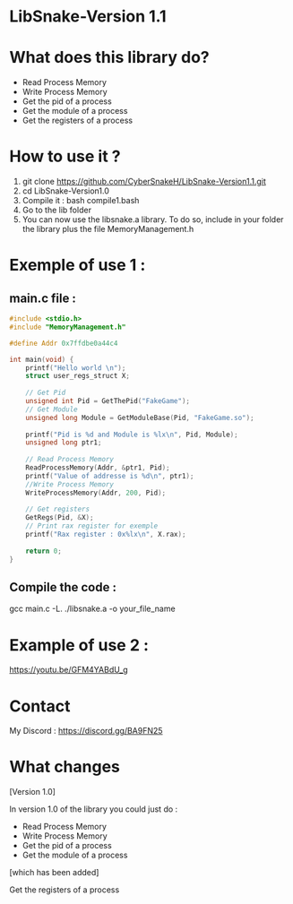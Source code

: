 # LibSnake-Version 1.1

# What does this library do?

-  Read Process Memory
-  Write Process Memory
-  Get the pid of a process 
-  Get the module of a process
-  Get the registers of a process

# How to use it ?

1) git clone https://github.com/CyberSnakeH/LibSnake-Version1.1.git
2) cd LibSnake-Version1.0
3) Compile it : bash compile1.bash
4) Go to the lib folder
5) You can now use the libsnake.a library. To do so, include in your folder the library plus the file MemoryManagement.h

# Exemple of use 1 :

## main.c file :
```c
#include <stdio.h>
#include "MemoryManagement.h"

#define Addr 0x7ffdbe0a44c4

int main(void) {
	printf("Hello world \n");
	struct user_regs_struct X;
	
	// Get Pid
	unsigned int Pid = GetThePid("FakeGame");
	// Get Module
	unsigned long Module = GetModuleBase(Pid, "FakeGame.so");
	
	printf("Pid is %d and Module is %lx\n", Pid, Module);
	unsigned long ptr1;
	
	// Read Process Memory
	ReadProcessMemory(Addr, &ptr1, Pid);
	printf("Value of addresse is %d\n", ptr1);
	//Write Process Memory
	WriteProcessMemory(Addr, 200, Pid);
	
	// Get registers 
	GetRegs(Pid, &X);
	// Print rax register for exemple
	printf("Rax register : 0x%lx\n", X.rax);
	
	return 0;
}

```

## Compile the code :
gcc main.c -L. ./libsnake.a -o your_file_name

# Example of use 2 :

https://youtu.be/GFM4YABdU_g

# Contact 

My Discord : https://discord.gg/BA9FN25

# What changes
[Version 1.0]

In version 1.0 of the library you could just do :
-  Read Process Memory
-  Write Process Memory
-  Get the pid of a process 
-  Get the module of a process

[which has been added]

Get the registers of a process
